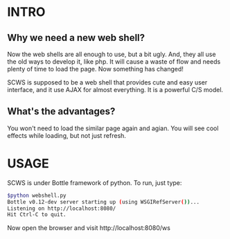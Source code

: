 INTRO
=====

Why we need a new web shell?
----------------------------

Now the web shells are all enough to use, but a bit ugly. And, they all use the old ways to develop it, like php. It will cause a waste of flow and needs plenty of time to load the page. Now something has changed!

SCWS is supposed to be a web shell that provides cute and easy user interface, and it use AJAX for almost everything. It is a powerful C/S model.

What's the advantages?
----------------------

You won't need to load the similar page again and agian. You will see cool effects while loading, but not just refresh.

USAGE
=====

SCWS is under Bottle framework of python. To run, just type:
```Bash
$python webshell.py
Bottle v0.12-dev server starting up (using WSGIRefServer())...
Listening on http://localhost:8080/
Hit Ctrl-C to quit.

```
Now open the browser and visit http://localhost:8080/ws

